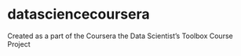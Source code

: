 # datasciencecoursera
Created as a part of the Coursera the Data Scientist’s Toolbox Course Project
  
